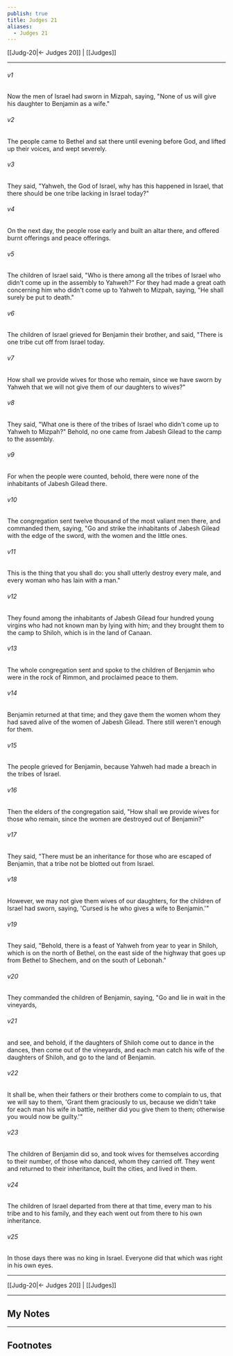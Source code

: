 ```yaml
---
publish: true
title: Judges 21
aliases:
  - Judges 21
---
```


[[Judg-20|← Judges 20]] | [[Judges]]
***



###### v1 
Now the men of Israel had sworn in Mizpah, saying, "None of us will give his daughter to Benjamin as a wife." 

###### v2 
The people came to Bethel and sat there until evening before God, and lifted up their voices, and wept severely. 

###### v3 
They said, "Yahweh, the God of Israel, why has this happened in Israel, that there should be one tribe lacking in Israel today?" 

###### v4 
On the next day, the people rose early and built an altar there, and offered burnt offerings and peace offerings. 

###### v5 
The children of Israel said, "Who is there among all the tribes of Israel who didn't come up in the assembly to Yahweh?" For they had made a great oath concerning him who didn't come up to Yahweh to Mizpah, saying, "He shall surely be put to death." 

###### v6 
The children of Israel grieved for Benjamin their brother, and said, "There is one tribe cut off from Israel today. 

###### v7 
How shall we provide wives for those who remain, since we have sworn by Yahweh that we will not give them of our daughters to wives?" 

###### v8 
They said, "What one is there of the tribes of Israel who didn't come up to Yahweh to Mizpah?" Behold, no one came from Jabesh Gilead to the camp to the assembly. 

###### v9 
For when the people were counted, behold, there were none of the inhabitants of Jabesh Gilead there. 

###### v10 
The congregation sent twelve thousand of the most valiant men there, and commanded them, saying, "Go and strike the inhabitants of Jabesh Gilead with the edge of the sword, with the women and the little ones. 

###### v11 
This is the thing that you shall do: you shall utterly destroy every male, and every woman who has lain with a man." 

###### v12 
They found among the inhabitants of Jabesh Gilead four hundred young virgins who had not known man by lying with him; and they brought them to the camp to Shiloh, which is in the land of Canaan. 

###### v13 
The whole congregation sent and spoke to the children of Benjamin who were in the rock of Rimmon, and proclaimed peace to them. 

###### v14 
Benjamin returned at that time; and they gave them the women whom they had saved alive of the women of Jabesh Gilead. There still weren't enough for them. 

###### v15 
The people grieved for Benjamin, because Yahweh had made a breach in the tribes of Israel. 

###### v16 
Then the elders of the congregation said, "How shall we provide wives for those who remain, since the women are destroyed out of Benjamin?" 

###### v17 
They said, "There must be an inheritance for those who are escaped of Benjamin, that a tribe not be blotted out from Israel. 

###### v18 
However, we may not give them wives of our daughters, for the children of Israel had sworn, saying, 'Cursed is he who gives a wife to Benjamin.'" 

###### v19 
They said, "Behold, there is a feast of Yahweh from year to year in Shiloh, which is on the north of Bethel, on the east side of the highway that goes up from Bethel to Shechem, and on the south of Lebonah." 

###### v20 
They commanded the children of Benjamin, saying, "Go and lie in wait in the vineyards, 

###### v21 
and see, and behold, if the daughters of Shiloh come out to dance in the dances, then come out of the vineyards, and each man catch his wife of the daughters of Shiloh, and go to the land of Benjamin. 

###### v22 
It shall be, when their fathers or their brothers come to complain to us, that we will say to them, 'Grant them graciously to us, because we didn't take for each man his wife in battle, neither did you give them to them; otherwise you would now be guilty.'" 

###### v23 
The children of Benjamin did so, and took wives for themselves according to their number, of those who danced, whom they carried off. They went and returned to their inheritance, built the cities, and lived in them. 

###### v24 
The children of Israel departed from there at that time, every man to his tribe and to his family, and they each went out from there to his own inheritance. 

###### v25 
In those days there was no king in Israel. Everyone did that which was right in his own eyes.

***
[[Judg-20|← Judges 20]] | [[Judges]]

---
## My Notes

---
## Footnotes